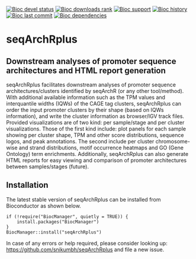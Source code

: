 <!-- badges: start -->
<!--  [![Bioc release status](http://www.bioconductor.org/shields/build/release/bioc/seqArchRplus.svg)](https://bioconductor.org/checkResults/release/bioc-LATEST/seqArchRplus) -->
  [![Bioc devel status](http://www.bioconductor.org/shields/build/devel/bioc/seqArchRplus.svg)](https://bioconductor.org/checkResults/devel/bioc-LATEST/seqArchRplus)
  [![Bioc downloads rank](https://bioconductor.org/shields/downloads/devel/seqArchRplus.svg)](http://bioconductor.org/packages/stats/bioc/seqArchRplus/)
  [![Bioc support](https://bioconductor.org/shields/posts/seqArchRplus.svg)](https://support.bioconductor.org/tag/seqArchRplus)
  [![Bioc history](https://bioconductor.org/shields/years-in-bioc/seqArchRplus.svg)](https://bioconductor.org/packages/release/bioc/html/seqArchRplus.html#since)
  [![Bioc last commit](https://bioconductor.org/shields/lastcommit/devel/bioc/seqArchRplus.svg)](http://bioconductor.org/checkResults/devel/bioc-LATEST/seqArchRplus/)
  [![Bioc dependencies](https://bioconductor.org/shields/dependencies/devel/seqArchRplus.svg)](https://bioconductor.org/packages/devel/bioc/html/seqArchRplus.html#since)
  <!-- badges: end -->

# seqArchRplus

## Downstream analyses of promoter sequence architectures and HTML report generation

seqArchRplus facilitates downstream analyses of promoter sequence 
architectures/clusters identified by seqArchR (or any other tool/method). 
With additional available information such as the TPM values and interquantile 
widths (IQWs) of the CAGE tag clusters, seqArchRplus can order the input 
promoter clusters by their shape (based on IQWs information), and write the 
cluster information as browser/IGV track files. 
Provided visualizations are of two kind: per sample/stage and per cluster 
visualizations. 
Those of the first kind include: plot panels for each sample showing per 
cluster shape, TPM and other score distributions, sequence logos, and peak 
annotations. 
The second include per cluster chromosome-wise and strand 
distributions, motif occurrence heatmaps and GO (Gene Ontology) term 
enrichments. 
Additionally, seqArchRplus can also generate HTML reports for easy viewing and 
comparison of promoter architectures between samples/stages (future).


## Installation 

The latest stable version of seqArchRplus can be installed from Bioconductor 
as shown below.

```
if (!require("BiocManager", quietly = TRUE)) {
    install.packages("BiocManager")
}
BiocManager::install("seqArchRplus")
```

In case of any errors or help required, please consider looking up: 
https://github.com/snikumbh/seqArchRplus and file a new issue.
